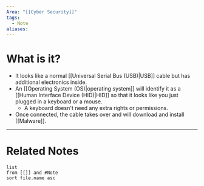 ```yaml
---
Area: "[[Cyber Security]]"
tags:
  - Note
aliases:
---
```

# What is it?
- It looks like a normal [[Universal Serial Bus (USB)|USB]] cable but has additional electronics inside.
- An [[Operating System (OS)|operating system]] will identify it as a [[Human Interface Device (HID)|HID]] so that it looks like you just plugged in a keyboard or a mouse.
	- A keyboard doesn't need any extra rights or permissions.
- Once connected, the cable takes over and will download and install [[Malware]].


---
# Related Notes
```dataview
list
from [[]] and #Note 
sort file.name asc
```
